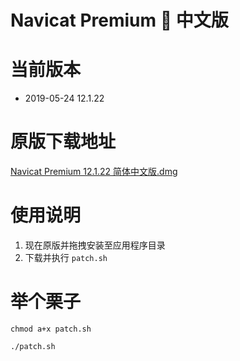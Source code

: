 # Navicat Premium 🦀 中文版

# 当前版本

 * 2019-05-24 12.1.22

# 原版下载地址

[Navicat Premium 12.1.22 简体中文版.dmg](http://download3.navicat.com/download/navicat121_premium_cs.dmg)

# 使用说明

1. 现在原版并拖拽安装至应用程序目录
2. 下载并执行 `patch.sh`

# 举个栗子

```
chmod a+x patch.sh

./patch.sh
```


